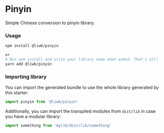 # Pinyin

Simple Chinese conversion to pinyin library.

### Usage

```bash
npm install @liwb/pinyin

or 
# Run npm install and write your library name when asked. That's all!
yarn add @liwb/pinyin
```

### Importing library

You can import the generated bundle to use the whole library generated by this starter:

```javascript
import pinyin from '@liwb/pinyin'
```

Additionally, you can import the transpiled modules from `dist/lib` in case you have a modular library:

```javascript
import something from 'mylib/dist/lib/something'
```
